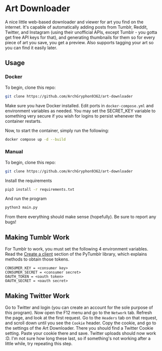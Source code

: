 # Art Downloader

A nice little web-based downloader and viewer for art you find on the internet. It's capable of automatically adding posts from Tumblr, Reddit, Twitter, and Instagram (using their unofficial APIs, except Tumblr - you gotta get free API keys for that), and generating thumbnails for them so for every piece of art you save, you get a preview. Also supports tagging your art so you can find it easily later.

## Usage

### Docker

To begin, clone this repo:
```sh
git clone https://github.com/ArchGryphon9362/art-downloader
```

Make sure you have Docker installed. Edit ports in `docker-compose.yml` and environment variables as needed. You may set the SECRET_KEY variable to something very secure if you wish for logins to persist whenever the container restarts.

Now, to start the container, simply run the following:

```sh
docker compose up -d --build
```

### Manual

To begin, clone this repo:
```sh
git clone https://github.com/ArchGryphon9362/art-downloader
```

Install the requirements
```sh
pip3 install -r requirements.txt
```

And run the program
```sh
python3 main.py
```

From there everything should make sense (hopefully). Be sure to report any bugs!

## Making Tumblr Work

For Tumblr to work, you must set the following 4 environment variables. Read the [Create a client](https://github.com/tumblr/pytumblr#create-a-client) section of the PyTumblr library, which explains methods to obtain those tokens.

```env
CONSUMER_KEY = <consumer key>
CONSUMER_SECRET = <consumer secret>
OAUTH_TOKEN = <oauth token>
OAUTH_SECRET = <oauth secret>
```

## Making Twitter Work

Go to Twitter and login (you can create an account for the sole purpose of this program). Now open the F12 menu and go to the `Network` tab. Refresh the page, and look at the first request. Go to the `Headers` tab on that request, and scroll down until you see the `Cookie` header. Copy the cookie, and go to the settings of the Art Downloader. There you should find a Twitter Cookie setting. Paste your cookie there and save. Twitter uploads should now work :D. I'm not sure how long these last, so if something's not working after a little while, try repeating this step.
